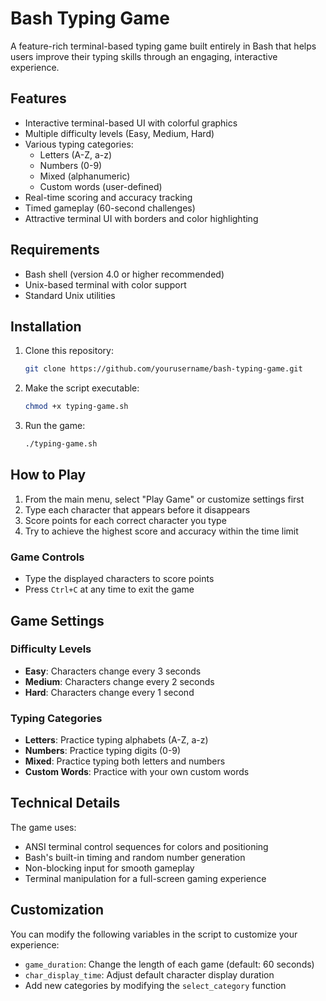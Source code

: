 # Bash Typing Game

A feature-rich terminal-based typing game built entirely in Bash that helps users improve their typing skills through an engaging, interactive experience.

## Features

- Interactive terminal-based UI with colorful graphics
- Multiple difficulty levels (Easy, Medium, Hard)
- Various typing categories:
  - Letters (A-Z, a-z)
  - Numbers (0-9)
  - Mixed (alphanumeric)
  - Custom words (user-defined)
- Real-time scoring and accuracy tracking
- Timed gameplay (60-second challenges)
- Attractive terminal UI with borders and color highlighting

## Requirements

- Bash shell (version 4.0 or higher recommended)
- Unix-based terminal with color support
- Standard Unix utilities

## Installation

1. Clone this repository:
   ```bash
   git clone https://github.com/yourusername/bash-typing-game.git
   ```

2. Make the script executable:
   ```bash
   chmod +x typing-game.sh
   ```

3. Run the game:
   ```bash
   ./typing-game.sh
   ```

## How to Play

1. From the main menu, select "Play Game" or customize settings first
2. Type each character that appears before it disappears
3. Score points for each correct character you type
4. Try to achieve the highest score and accuracy within the time limit

### Game Controls

- Type the displayed characters to score points
- Press `Ctrl+C` at any time to exit the game

## Game Settings

### Difficulty Levels

- **Easy**: Characters change every 3 seconds
- **Medium**: Characters change every 2 seconds
- **Hard**: Characters change every 1 second

### Typing Categories

- **Letters**: Practice typing alphabets (A-Z, a-z)
- **Numbers**: Practice typing digits (0-9)
- **Mixed**: Practice typing both letters and numbers
- **Custom Words**: Practice with your own custom words

## Technical Details

The game uses:
- ANSI terminal control sequences for colors and positioning
- Bash's built-in timing and random number generation
- Non-blocking input for smooth gameplay
- Terminal manipulation for a full-screen gaming experience

## Customization

You can modify the following variables in the script to customize your experience:
- `game_duration`: Change the length of each game (default: 60 seconds)
- `char_display_time`: Adjust default character display duration
- Add new categories by modifying the `select_category` function

